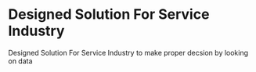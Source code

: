 # Designed Solution For Service Industry
 Designed Solution For Service Industry to make proper decsion by looking on data
